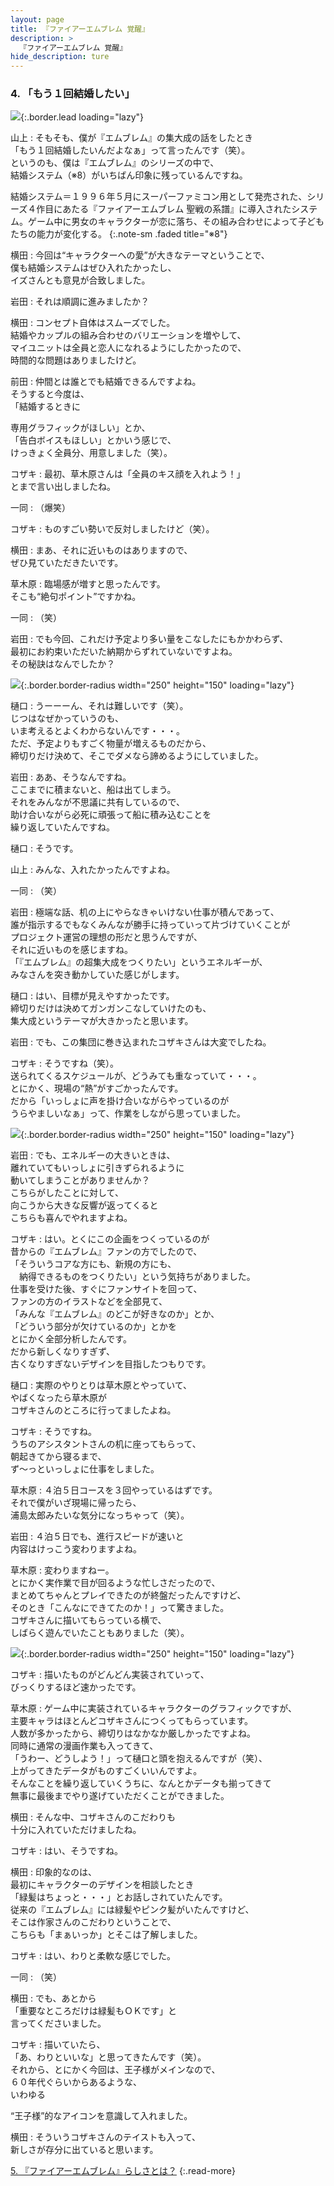 ```yaml
---
layout: page
title: 『ファイアーエムブレム 覚醒』
description: >
  『ファイアーエムブレム 覚醒』
hide_description: ture
---
```


### 4. 「もう１回結婚したい」

![](/interviews/jp/3ds/afej/vol1/img/mainvisual4.jpg){:.border.lead loading="lazy"}

山上
: そもそも、僕が『エムブレム』の集大成の話をしたとき<br>「もう１回結婚したいんだよなぁ」って言ったんです（笑）。<br>というのも、僕は『エムブレム』のシリーズの中で、<br>結婚システム（※8）がいちばん印象に残っているんですね。


結婚システム＝１９９６年５月にスーパーファミコン用として発売された、シリーズ４作目にあたる『ファイアーエムブレム 聖戦の系譜』に導入されたシステム。ゲーム中に男女のキャラクターが恋に落ち、その組み合わせによって子どもたちの能力が変化する。
{:.note-sm .faded title="※8"}

横田
: 今回は“キャラクターへの愛”が大きなテーマということで、<br>僕も結婚システムはぜひ入れたかったし、<br>イズさんとも意見が合致しました。

岩田
: それは順調に進みましたか？

横田
: コンセプト自体はスムーズでした。<br>結婚やカップルの組み合わせのバリエーションを増やして、<br>マイユニットは全員と恋人になれるようにしたかったので、<br>時間的な問題はありましたけど。

前田
: 仲間とは誰とでも結婚できるんですよね。<br>そうすると今度は、<br>「結婚するときに

専用グラフィックがほしい」とか、<br>「告白ボイスもほしい」とかいう感じで、<br>けっきょく全員分、用意しました（笑）。

コザキ
: 最初、草木原さんは「全員のキス顔を入れよう！」<br>とまで言い出しましたね。

一同
: （爆笑）

コザキ
: ものすごい勢いで反対しましたけど（笑）。

横田
: まあ、それに近いものはありますので、<br>ぜひ見ていただきたいです。

草木原
: 臨場感が増すと思ったんです。<br>そこも“絶句ポイント”ですかね。

一同
: （笑）

岩田
: でも今回、これだけ予定より多い量をこなしたにもかかわらず、<br>最初にお約束いただいた納期からずれていないですよね。<br>その秘訣はなんでしたか？

![](/interviews/jp/3ds/afej/vol1/img/photo15.jpg){:.border.border-radius width="250" height="150"  loading="lazy"}

樋口
: うーーーん、それは難しいです（笑）。<br>じつはなぜかっていうのも、<br>いま考えるとよくわからないんです・・・。<br>ただ、予定よりもすごく物量が増えるものだから、<br>締切りだけ決めて、そこでダメなら諦めるようにしていました。

岩田
: ああ、そうなんですね。<br>ここまでに積まないと、船は出てしまう。<br>それをみんなが不思議に共有しているので、<br>助け合いながら必死に頑張って船に積み込むことを<br>繰り返していたんですね。

樋口
: そうです。

山上
: みんな、入れたかったんですよね。

一同
: （笑）

岩田
: 極端な話、机の上にやらなきゃいけない仕事が積んであって、<br>誰が指示するでもなくみんなが勝手に持っていって片づけていくことが<br>プロジェクト運営の理想の形だと思うんですが、<br>それに近いものを感じますね。<br>「『エムブレム』の超集大成をつくりたい」というエネルギーが、<br>みなさんを突き動かしていた感じがします。

樋口
: はい、目標が見えやすかったです。<br>締切りだけは決めてガンガンこなしていけたのも、<br>集大成というテーマが大きかったと思います。

岩田
: でも、この集団に巻き込まれたコザキさんは大変でしたね。

コザキ
: そうですね（笑）。<br>送られてくるスケジュールが、どうみても重なっていて・・・。<br>とにかく、現場の“熱”がすごかったんです。<br>だから「いっしょに声を掛け合いながらやっているのが<br>うらやましいなぁ」って、作業をしながら思っていました。

![](/interviews/jp/3ds/afej/vol1/img/photo16.jpg){:.border.border-radius width="250" height="150"  loading="lazy"}

岩田
: でも、エネルギーの大きいときは、<br>離れていてもいっしょに引きずられるように<br>動いてしまうことがありませんか？<br>こちらがしたことに対して、<br>向こうから大きな反響が返ってくると<br>こちらも喜んでやれますよね。

コザキ
: はい。とくにこの企画をつくっているのが<br>昔からの『エムブレム』ファンの方でしたので、<br>「そういうコアな方にも、新規の方にも、<br>　納得できるものをつくりたい」という気持ちがありました。<br>仕事を受けた後、すぐにファンサイトを回って、<br>ファンの方のイラストなどを全部見て、<br>「みんな『エムブレム』のどこが好きなのか」とか、<br>「どういう部分が欠けているのか」とかを<br>とにかく全部分析したんです。<br>だから新しくなりすぎず、<br>古くなりすぎないデザインを目指したつもりです。

樋口
: 実際のやりとりは草木原とやっていて、<br>やばくなったら草木原が<br>コザキさんのところに行ってましたよね。

コザキ
: そうですね。<br>うちのアシスタントさんの机に座ってもらって、<br>朝起きてから寝るまで、<br>ず～っといっしょに仕事をしました。

草木原
: ４泊５日コースを３回やっているはずです。<br>それで僕がいざ現場に帰ったら、<br>浦島太郎みたいな気分になっちゃって（笑）。

岩田
: ４泊５日でも、進行スピードが速いと<br>内容はけっこう変わりますよね。

草木原
: 変わりますねー。<br>とにかく実作業で目が回るような忙しさだったので、<br>まとめてちゃんとプレイできたのが終盤だったんですけど、<br>そのとき「こんなにできてたのか！」って驚きました。<br>コザキさんに描いてもらっている横で、<br>しばらく遊んでいたこともありました（笑）。

![](/interviews/jp/3ds/afej/vol1/img/photo17.jpg){:.border.border-radius width="250" height="150"  loading="lazy"}

コザキ
: 描いたものがどんどん実装されていって、<br>びっくりするほど速かったです。

草木原
: ゲーム中に実装されているキャラクターのグラフィックですが、<br>主要キャラはほとんどコザキさんにつくってもらっています。<br>人数が多かったから、締切りはなかなか厳しかったですよね。<br>同時に通常の漫画作業も入ってきて、<br>「うわー、どうしよう！」って樋口と頭を抱えるんですが（笑）、<br>上がってきたデータがものすごくいいんですよ。<br>そんなことを繰り返していくうちに、なんとかデータも揃ってきて<br>無事に最後までやり遂げていただくことができました。

横田
: そんな中、コザキさんのこだわりも<br>十分に入れていただけましたね。

コザキ
: はい、そうですね。

横田
: 印象的なのは、<br>最初にキャラクターのデザインを相談したとき<br>「緑髪はちょっと・・・」とお話しされていたんです。<br>従来の『エムブレム』には緑髪やピンク髪がいたんですけど、<br>そこは作家さんのこだわりということで、<br>こちらも「まぁいっか」とそこは了解しました。

コザキ
: はい、わりと柔軟な感じでした。

一同
: （笑）

横田
: でも、あとから<br>「重要なところだけは緑髪もＯＫです」と<br>言ってくださいました。

コザキ
: 描いていたら、<br>「あ、わりといいな」と思ってきたんです（笑）。<br>それから、とにかく今回は、王子様がメインなので、<br>６０年代ぐらいからあるような、<br>いわゆる

“王子様”的なアイコンを意識して入れました。

横田
: そういうコザキさんのテイストも入って、<br>新しさが存分に出ていると思います。



[5. 『ファイアーエムブレム』らしさとは？](5.md)
{:.read-more}

